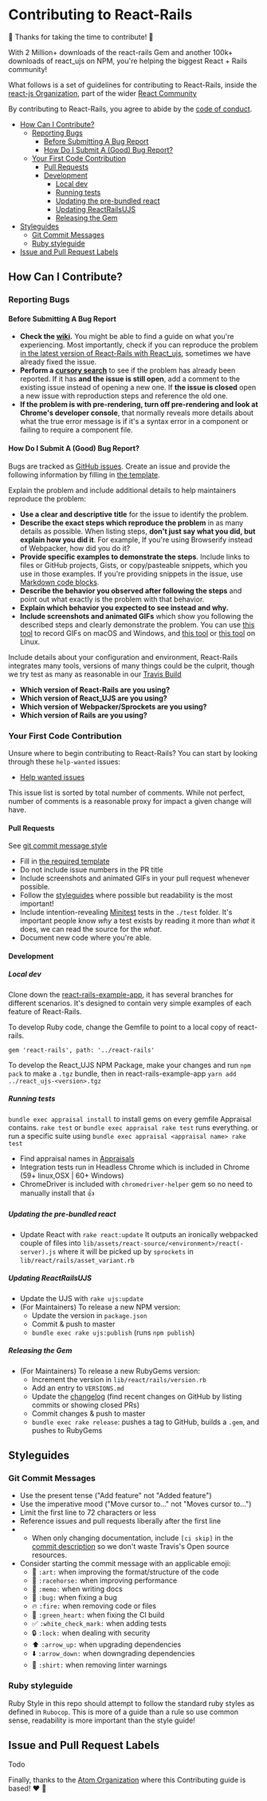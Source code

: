 # Contributing to React-Rails

🎉 Thanks for taking the time to contribute! 🎉

With 2 Million+ downloads of the react-rails Gem and another 100k+ downloads of react_ujs on NPM, you're helping the biggest React + Rails community!

What follows is a set of guidelines for contributing to React-Rails, inside the [react-js Organization](https://github.com/reactjs), part of the wider [React Community](https://reactcommunity.org/)

By contributing to React-Rails, you agree to abide by the [code of conduct](https://github.com/reactjs/react-rails/blob/master/CODE_OF_CONDUCT.md).

<!-- START doctoc generated TOC please keep comment here to allow auto update -->
<!-- DON'T EDIT THIS SECTION, INSTEAD RE-RUN doctoc TO UPDATE -->


- [How Can I Contribute?](#how-can-i-contribute)
  - [Reporting Bugs](#reporting-bugs)
    - [Before Submitting A Bug Report](#before-submitting-a-bug-report)
    - [How Do I Submit A (Good) Bug Report?](#how-do-i-submit-a-good-bug-report)
  - [Your First Code Contribution](#your-first-code-contribution)
    - [Pull Requests](#pull-requests)
    - [Development](#development)
      - [Local dev](#local-dev)
      - [Running tests](#running-tests)
      - [Updating the pre-bundled react](#updating-the-pre-bundled-react)
      - [Updating ReactRailsUJS](#updating-reactrailsujs)
      - [Releasing the Gem](#releasing-the-gem)
- [Styleguides](#styleguides)
  - [Git Commit Messages](#git-commit-messages)
  - [Ruby styleguide](#ruby-styleguide)
- [Issue and Pull Request Labels](#issue-and-pull-request-labels)

<!-- END doctoc generated TOC please keep comment here to allow auto update -->

## How Can I Contribute?

### Reporting Bugs

#### Before Submitting A Bug Report
* **Check the [wiki](https://github.com/reactjs/react-rails/wiki).** You might be able to find a guide on what you're experiencing. Most importantly, check if you can reproduce the problem [in the latest version of React-Rails with React_ujs](https://github.com/reactjs/react-rails/tree/master), sometimes we have already fixed the issue.
* **Perform a [cursory search](https://github.com/reactjs/react-rails/issues)** to see if the problem has already been reported. If it has **and the issue is still open**, add a comment to the existing issue instead of opening a new one. If **the issue is closed** open a new issue with reproduction steps and reference the old one.
* **If the problem is with pre-rendering, turn off pre-rendering and look at Chrome's developer console**, that normally reveals more details about what the true error message is if it's a syntax error in a component or failing to require a component file.

#### How Do I Submit A (Good) Bug Report?
Bugs are tracked as [GitHub issues](https://guides.github.com/features/issues/).
Create an issue and provide the following information by filling in [the template](.github/ISSUE_TEMPLATE.md).

Explain the problem and include additional details to help maintainers reproduce the problem:

* **Use a clear and descriptive title** for the issue to identify the problem.
* **Describe the exact steps which reproduce the problem** in as many details as possible. When listing steps, **don't just say what you did, but explain how you did it**. For example, If you're using Browserify instead of Webpacker, how did you do it?
* **Provide specific examples to demonstrate the steps**. Include links to files or GitHub projects, Gists, or copy/pasteable snippets, which you use in those examples. If you're providing snippets in the issue, use [Markdown code blocks](https://help.github.com/articles/markdown-basics/#multiple-lines).
* **Describe the behavior you observed after following the steps** and point out what exactly is the problem with that behavior.
* **Explain which behavior you expected to see instead and why.**
* **Include screenshots and animated GIFs** which show you following the described steps and clearly demonstrate the problem. You can use [this tool](http://www.cockos.com/licecap/) to record GIFs on macOS and Windows, and [this tool](https://github.com/colinkeenan/silentcast) or [this tool](https://github.com/GNOME/byzanz) on Linux.

Include details about your configuration and environment, React-Rails integrates many tools, versions of many things could be the culprit, though we try test as many as reasonable in our [Travis Build](.travis.yml)

* **Which version of React-Rails are you using?**
* **Which version of React_UJS are you using?**
* **Which version of Webpacker/Sprockets are you using?**
* **Which version of Rails are you using?**

### Your First Code Contribution

Unsure where to begin contributing to React-Rails? You can start by looking through these `help-wanted` issues:

* [Help wanted issues](https://github.com/reactjs/react-rails/issues?q=is%3Aopen+is%3Aissue+label%3A%22help+wanted%22)

This issue list is sorted by total number of comments. While not perfect, number of comments is a reasonable proxy for impact a given change will have.

#### Pull Requests

See [git commit message style](#git-commit-messages)

* Fill in [the required template](.github/PULL_REQUEST_TEMPLATE.md)
* Do not include issue numbers in the PR title
* Include screenshots and animated GIFs in your pull request whenever possible.
* Follow the [styleguides](#styleguides) where possible but readability is the most important!
* Include intention-revealing [Minitest](https://github.com/seattlerb/minitest) tests in the `./test` folder. It's important people know *why* a test exists by reading it more than *what* it does, we can read the source for the *what*.
* Document new code where you're able.

#### Development

##### Local dev

Clone down the [react-rails-example-app](https://github.com/bookofgreg/react-rails-example-app), it has several branches for different scenarios. It's designed to contain very simple examples of each feature of React-Rails.

To develop Ruby code, change the Gemfile to point to a local copy of react-rails.
```
gem 'react-rails', path: '../react-rails'
```

To develop the React_UJS NPM Package, make your changes and run `npm pack` to make a `.tgz` bundle, then in react-rails-example-app `yarn add ../react_ujs-<version>.tgz`

##### Running tests

`bundle exec appraisal install` to install gems on every gemfile Appraisal contains.
`rake test` or `bundle exec appraisal rake test` runs everything.
or run a specific suite using `bundle exec appraisal <appraisal name> rake test`
- Find appraisal names in [Appraisals](Appraisals)
- Integration tests run in Headless Chrome which is included in Chrome (59+ linux,OSX | 60+ Windows)
- ChromeDriver is included with `chromedriver-helper` gem so no need to manually install that 👍

##### Updating the pre-bundled react
- Update React with `rake react:update`
It outputs an ironically webpacked couple of files into `lib/assets/react-source/<environment>/react(-server).js` where it will be picked up by `sprockets` in `lib/react/rails/asset_variant.rb`

##### Updating ReactRailsUJS
- Update the UJS with `rake ujs:update`
- (For Maintainers) To release a new NPM version:
  - Update the version in `package.json`
  - Commit & push to master
  - `bundle exec rake ujs:publish` (runs `npm publish`)

##### Releasing the Gem
- (For Maintainers) To release a new RubyGems version:
  - Increment the version in `lib/react/rails/version.rb`
  - Add an entry to `VERSIONS.md`
  - Update the [changelog](CHANGELOG.md) (find recent changes on GitHub by listing commits or showing closed PRs)
  - Commit changes & push to master
  - `bundle exec rake release`: pushes a tag to GitHub, builds a `.gem`, and pushes to RubyGems

## Styleguides

### Git Commit Messages

* Use the present tense ("Add feature" not "Added feature")
* Use the imperative mood ("Move cursor to..." not "Moves cursor to...")
* Limit the first line to 72 characters or less
* Reference issues and pull requests liberally after the first line
* * When only changing documentation, include `[ci skip]` in the [commit description](https://docs.travis-ci.com/user/customizing-the-build/#Skipping-a-build) so we don't waste Travis's Open source resources.
* Consider starting the commit message with an applicable emoji:
    * :art: `:art:` when improving the format/structure of the code
    * :racehorse: `:racehorse:` when improving performance
    * :memo: `:memo:` when writing docs
    * :bug: `:bug:` when fixing a bug
    * :fire: `:fire:` when removing code or files
    * :green_heart: `:green_heart:` when fixing the CI build
    * :white_check_mark: `:white_check_mark:` when adding tests
    * :lock: `:lock:` when dealing with security
    * :arrow_up: `:arrow_up:` when upgrading dependencies
    * :arrow_down: `:arrow_down:` when downgrading dependencies
    * :shirt: `:shirt:` when removing linter warnings

### Ruby styleguide

Ruby Style in this repo should attempt to follow the standard ruby styles as defined in `Rubocop`. This is more of a guide than a rule so use common sense, readability is more important than the style guide!

## Issue and Pull Request Labels

Todo

Finally, thanks to the [Atom Organization](https://github.com/atom) where this Contributing guide is based! :heart: :green_heart:
